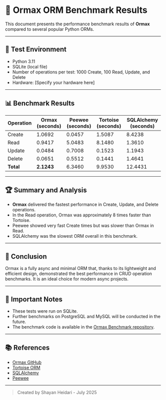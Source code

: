 # 🏁 Ormax ORM Benchmark Results

This document presents the performance benchmark results of **Ormax** compared to several popular Python ORMs.

---

## 🔎 Test Environment

- Python 3.11
- SQLite (local file)
- Number of operations per test: 1000 Create, 100 Read, Update, and Delete
- Hardware: [Specify your hardware here]

---

## 📊 Benchmark Results

| Operation | Ormax (seconds) | Peewee (seconds) | Tortoise (seconds) | SQLAlchemy (seconds) |
|-----------|-----------------|------------------|--------------------|---------------------|
| Create    | 1.0692          | 0.0457           | 1.5087             | 8.4238              |
| Read      | 0.9417          | 5.0483           | 8.1480             | 1.3610              |
| Update    | 0.0484          | 0.7008           | 0.1523             | 1.1943              |
| Delete    | 0.0651          | 0.5512           | 0.1441             | 1.4641              |
| **Total** | **2.1243**      | 6.3460           | 9.9530             | 12.4431             |

---

## 🏆 Summary and Analysis

- **Ormax** delivered the fastest performance in Create, Update, and Delete operations.
- In the Read operation, Ormax was approximately 8 times faster than Tortoise.
- Peewee showed very fast Create times but was slower than Ormax in Read.
- SQLAlchemy was the slowest ORM overall in this benchmark.

---

## 🎯 Conclusion

Ormax is a fully async and minimal ORM that, thanks to its lightweight and efficient design, demonstrated the best performance in CRUD operation benchmarks. It is an ideal choice for modern async projects.

---

## 📌 Important Notes

- These tests were run on SQLite.
- Further benchmarks on PostgreSQL and MySQL will be conducted in the future.
- The benchmark code is available in the [Ormax Benchmark repository](#).

---

## 📚 References

- [Ormax GitHub](https://github.com/shayanheidari01/ormax)
- [Tortoise ORM](https://tortoise.github.io/)
- [SQLAlchemy](https://www.sqlalchemy.org/)
- [Peewee](http://docs.peewee-orm.com/en/latest/)

---

> Created by Shayan Heidari - July 2025
